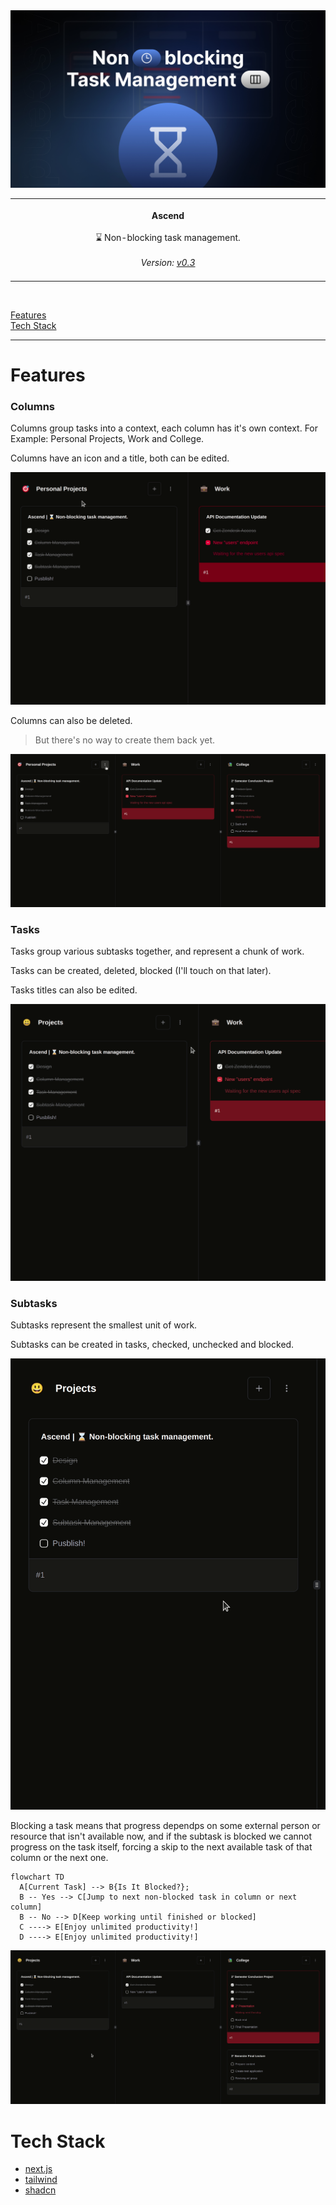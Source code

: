 <a href="https://ascendapp.vercel.app">
  <img
    alt="Ascend logo"
    src=".github/cover.jpg"
  >
</a>

<p align="center">
  <table>
    <tbody>
      <td align="center">
        <img width="800" height="0" /><br>
        <strong>Ascend</strong>
        <img width="800" height="0" /><br>
        ⌛ Non-blocking task management.
        <img width="800" height="0" /><br>
        <i>Version: <a href="https://github.com/vitorgouveia/ascend/releases/tag/v0.1">v0.3</a></i>
        <img width="800" height="0" />
      </td>
    </tbody>
  </table>
</p>

<br />

[Features](#features) <br />
[Tech Stack](#tech-stack)

---

# Features

### Columns

Columns group tasks into a context, each column has it's own context.
For Example: Personal Projects, Work and College.

Columns have an icon and a title, both can be edited.

<img
  src=".github/column-details.gif"
/>

Columns can also be deleted.

> But there's no way to create them back yet.

<img
  src=".github/column-delete.gif"
/>

### Tasks

Tasks group various subtasks together, and represent a chunk of work.

Tasks can be created, deleted, blocked (I'll touch on that later).

Tasks titles can also be edited.

<img
  src=".github/tasks-management.gif"
/>

### Subtasks

Subtasks represent the smallest unit of work.

Subtasks can be created in tasks, checked, unchecked and blocked.

<img
  src=".github/subtask-management.gif"
/>

Blocking a task means that progress dependps on some external person or resource that isn't available now, and if the subtask is blocked we cannot progress on the task itself, forcing a skip to the next available task of that column or the next one.

```mermaid
flowchart TD
  A[Current Task] --> B{Is It Blocked?};
  B -- Yes --> C[Jump to next non-blocked task in column or next column]
  B -- No --> D[Keep working until finished or blocked]
  C ----> E[Enjoy unlimited productivity!]
  D ----> E[Enjoy unlimited productivity!]
```

<img
  src=".github/full-demonstration.gif"
/>

# Tech Stack

- [next.js](https://nextjs.org)
- [tailwind](https://tailwindcss.com)
- [shadcn](https://ui.shadcn.com)
